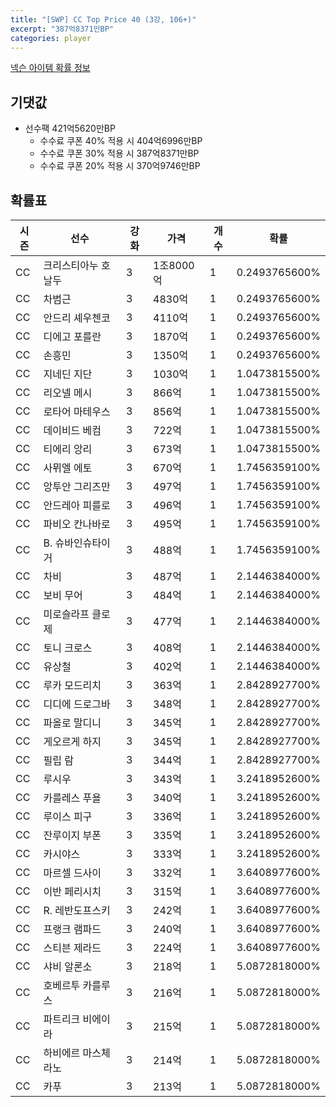 ```yaml
---
title: "[SWP] CC Top Price 40 (3강, 106+)"
excerpt: "387억8371만BP"
categories: player
---
```

[넥슨 아이템 확률 정보](http://iteminfo.nexon.com/probability/fo4?sn=7436)

## 기댓값
- 선수팩 421억5620만BP
  - 수수료 쿠폰 40% 적용 시 404억6996만BP
  - 수수료 쿠폰 30% 적용 시 387억8371만BP
  - 수수료 쿠폰 20% 적용 시 370억9746만BP


## 확률표

|시즌|선수|강화|가격|개수|확률|
|---|---|---|---|---|---|
|CC|크리스티아누 호날두|3|1조8000억|1|0.2493765600%|
|CC|차범근|3|4830억|1|0.2493765600%|
|CC|안드리 셰우첸코|3|4110억|1|0.2493765600%|
|CC|디에고 포를란|3|1870억|1|0.2493765600%|
|CC|손흥민|3|1350억|1|0.2493765600%|
|CC|지네딘 지단|3|1030억|1|1.0473815500%|
|CC|리오넬 메시|3|866억|1|1.0473815500%|
|CC|로타어 마테우스|3|856억|1|1.0473815500%|
|CC|데이비드 베컴|3|722억|1|1.0473815500%|
|CC|티에리 앙리|3|673억|1|1.0473815500%|
|CC|사뮈엘 에토|3|670억|1|1.7456359100%|
|CC|앙투안 그리즈만|3|497억|1|1.7456359100%|
|CC|안드레아 피를로|3|496억|1|1.7456359100%|
|CC|파비오 칸나바로|3|495억|1|1.7456359100%|
|CC|B. 슈바인슈타이거|3|488억|1|1.7456359100%|
|CC|차비|3|487억|1|2.1446384000%|
|CC|보비 무어|3|484억|1|2.1446384000%|
|CC|미로슬라프 클로제|3|477억|1|2.1446384000%|
|CC|토니 크로스|3|408억|1|2.1446384000%|
|CC|유상철|3|402억|1|2.1446384000%|
|CC|루카 모드리치|3|363억|1|2.8428927700%|
|CC|디디에 드로그바|3|348억|1|2.8428927700%|
|CC|파올로 말디니|3|345억|1|2.8428927700%|
|CC|게오르게 하지|3|345억|1|2.8428927700%|
|CC|필립 람|3|344억|1|2.8428927700%|
|CC|루시우|3|343억|1|3.2418952600%|
|CC|카를레스 푸욜|3|340억|1|3.2418952600%|
|CC|루이스 피구|3|336억|1|3.2418952600%|
|CC|잔루이지 부폰|3|335억|1|3.2418952600%|
|CC|카시야스|3|333억|1|3.2418952600%|
|CC|마르셀 드사이|3|332억|1|3.6408977600%|
|CC|이반 페리시치|3|315억|1|3.6408977600%|
|CC|R. 레반도프스키|3|242억|1|3.6408977600%|
|CC|프랭크 램파드|3|240억|1|3.6408977600%|
|CC|스티븐 제라드|3|224억|1|3.6408977600%|
|CC|샤비 알론소|3|218억|1|5.0872818000%|
|CC|호베르투 카를루스|3|216억|1|5.0872818000%|
|CC|파트리크 비에이라|3|215억|1|5.0872818000%|
|CC|하비에르 마스체라노|3|214억|1|5.0872818000%|
|CC|카푸|3|213억|1|5.0872818000%|
